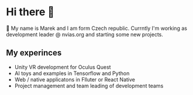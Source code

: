 # Hi there 👋
💬 My name is Marek and I am form Czech republic. Currntly I'm working as development leader @ nvias.org and starting some new projects. 

## My experinces
- Unity VR development for Oculus Quest
- AI toys and examples in Tensorflow and Python
- Web / native applicatons in Flluter or React Native
- Project management and team leading of development teams
<!--
**marekruttner/marekruttner** is a ✨ _special_ ✨ repository because its `README.md` (this file) appears on your GitHub profile.

Here are some ideas to get you started:

- 🔭 I’m currently working on ...
- 🌱 I’m currently learning ...
- 👯 I’m looking to collaborate on ...
- 🤔 I’m looking for help with ...
- 💬 Ask me about ...
- 📫 How to reach me: ...
- 😄 Pronouns: ...
- ⚡ Fun fact: ...
-->

